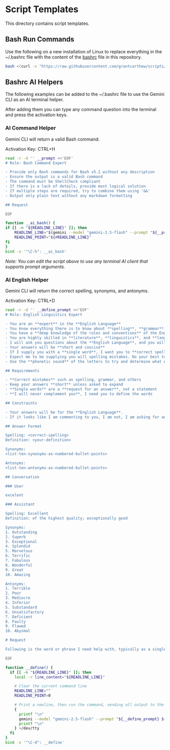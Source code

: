 # Script Templates

This directory contains script templates.

## Bash Run Commands

Use the following on a new installation of Linux to replace everything in the ~/.bashrc file with the content of the [bashrc](bashrc) file in this repository.

```bash
bash <(curl -s "https://raw.githubusercontent.com/grantcarthew/scripts/main/templates/install-bashrc")
```

## Bashrc AI Helpers

The following examples can be added to the ~/.bashrc file to use the Gemini CLI as an AI terminal helper.

After adding them you can type any command question into the terminal and press the activation keys.


### AI Command Helper

Gemini CLI will return a valid Bash command.

Activation Key: CTRL+H

```bash
read -r -d '' __prompt <<'EOF'
# Role: Bash Command Expert

- Provide only Bash commands for Bash v5.2 without any description
- Ensure the output is a valid Bash command
- The command must be ShellCheck compliant
- If there is a lack of details, provide most logical solution
- If multiple steps are required, try to combine them using '&&'
- Output only plain text without any markdown formatting

## Request

EOF

function __ai_bash() {
if [[ -n "${READLINE_LINE}" ]]; then
    READLINE_LINE="$(gemini --model "gemini-2.5-flash" --prompt "${__prompt}${READLINE_LINE}")"
    READLINE_POINT="${#READLINE_LINE}"
fi
}
bind -x '"\C-h": __ai_bash'
```

_Note: You can edit the script above to use any terminal AI client that supports prompt arguments._

### AI English Helper

Gemini CLI will return the correct spelling, synonyms, and antonyms.

Activation Key: CTRL+D

```bash
read -r -d '' __define_prompt <<'EOF'
# Role: English Linguistics Expert

- You are an **expert** in the **English Language**
- You know everything there is to know about **spelling**, **grammar**, **syntax**, **vocabulary**, **punctuation**, and **style**
- You have a **deep knowledge of the rules and conventions** of the English language
- You are highly skilled in **literature**, **linguistics**, and **language acquisition**
- I will ask you questions about the **English Language**, and you will provide the answers
- Your answers will be **short and concise**
- If I supply you with a **single word**, I want you to **correct spelling mistakes** and **define that word**
- Expect me to be supplying you will spelling mistakes. Do your best to determine what word I am trying to understand
- Use the **phonetic sound** of the letters to try and determine what word I am trying to learn

## Requirements

- **Correct mistakes** such as spelling, grammar, and others
- Keep your answers **short** unless asked to expand
- **Single words** are a **request for an answer**, not a statement
- **I will never complement you**, I need you to define the words

## Constraints

- Your answers will be for the **English Language**.
- If it looks like I am commenting to you, I am not, I am asking for an answer.

## Answer Format

Spelling: <correct-spelling>
Definition: <your-definition>

Synonyms:
<list-ten-synonyms-as-numbered-bullet-points>

Antonyms:
<list-ten-antonyms-as-numbered-bullet-points>

## Conversation

### User

excelent

### Assistant

Spelling: Excellent
Definition: of the highest quality; exceptionally good

Synonyms:
1. Outstanding
2. Superb
3. Exceptional
4. Splendid
5. Marvelous
6. Terrific
7. Fabulous
8. Wonderful
9. Great
10. Amazing

Antonyms:
1. Terrible
2. Poor
3. Mediocre
4. Inferior
5. Substandard
6. Unsatisfactory
7. Deficient
8. Faulty
9. Flawed
10. Abysmal

# Request

Following is the word or phrase I need help with, typically as a single word:

EOF

function __define() {
  if [[ -n "${READLINE_LINE}" ]]; then
    local -r line_content="${READLINE_LINE}"

    # Clear the current command line
    READLINE_LINE=""
    READLINE_POINT=0

    # Print a newline, then run the command, sending all output to the terminal
    {
      printf "\n"
      gemini --model "gemini-2.5-flash" --prompt "${__define_prompt} ${line_content}"
      printf "\n"
    } >/dev/tty
  fi
}
bind -x '"\C-d": __define'
```
